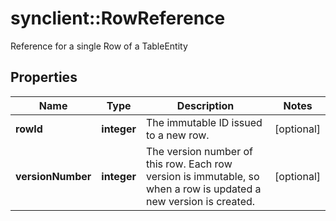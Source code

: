 # synclient::RowReference

Reference for a single Row of a TableEntity
## Properties
Name | Type | Description | Notes
------------ | ------------- | ------------- | -------------
**rowId** | **integer** | The immutable ID issued to a new row. | [optional] 
**versionNumber** | **integer** | The version number of this row. Each row version is immutable, so when a row is updated a new version is created. | [optional] 



